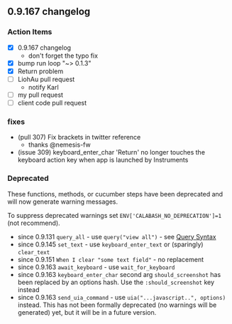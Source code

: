 ## 0.9.167 changelog

### Action Items

- [x] 0.9.167 changelog
  - don't forget the typo fix
- [x] bump run loop "~> 0.1.3"
- [x] Return problem
- [ ] LiohAu pull request
  - notify Karl
- [ ] my pull request
- [ ] client code pull request    

### fixes

* (pull 307) Fix brackets in twitter reference 
  - thanks @nemesis-fw
* (issue 309) keyboard_enter_char 'Return' no longer touches the keyboard action key when app is launched by Instruments 

### Deprecated 

These functions, methods, or cucumber steps have been deprecated and will now generate warning messages.

To suppress deprecated warnings set `ENV['CALABASH_NO_DEPRECATION']=1` (not recommend).

* since 0.9.131 `query_all` - use `query("view all")` - see [Query Syntax](https://github.com/calabash/calabash-ios/wiki/05-Query-syntax)
* since 0.9.145 `set_text`  - use `keyboard_enter_text` or (sparingly) `clear_text`
* since 0.9.151 `When I clear "some text field"` - no replacement
* since 0.9.163 `await_keyboard` - use `wait_for_keyboard`
* since 0.9.163 `keyboard_enter_char` second arg `should_screenshot` has been replaced by an options hash. Use the `:should_screenshot` key instead
* since 0.9.163 `send_uia_command`  - use `uia("...javascript..", options)` instead.  This has not been formally deprecated (no warnings will be generated) yet, but it will be in a future version.
